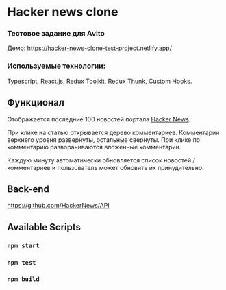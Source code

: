 # Hacker news clone

### Тестовое задание для Avito

Демо: https://hacker-news-clone-test-project.netlify.app/

### Используемые технологии:

Typescript, React.js, Redux Toolkit, Redux Thunk, Custom Hooks.

## Функционал

Отображается последние 100 новостей портала [Hacker News](https://news.ycombinator.com/).

При клике на статью открывается дерево комментариев.
Комментарии верхнего уровня развернуты, остальные свернуты.
При клике по комментарию разворачиваются вложенные комментарии.

Каждую минуту автоматически обновляется список новостей / комментариев 
и пользователь может обновить их принудительно.

## Back-end

https://github.com/HackerNews/API

## Available Scripts

### `npm start`

### `npm test`

### `npm build`

